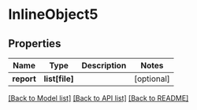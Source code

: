 # InlineObject5

## Properties
Name | Type | Description | Notes
------------ | ------------- | ------------- | -------------
**report** | **list[file]** |  | [optional] 

[[Back to Model list]](../README.md#documentation-for-models) [[Back to API list]](../README.md#documentation-for-api-endpoints) [[Back to README]](../README.md)



